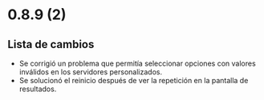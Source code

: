 # 0.8.9 (2)

## Lista de cambios

- Se corrigió un problema que permitía seleccionar opciones con valores inválidos en los servidores personalizados.
- Se solucionó el reinicio después de ver la repetición en la pantalla de resultados.
